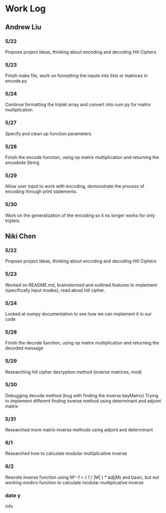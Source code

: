 # Work Log

## Andrew Liu

### 5/22

Propose project ideas, thinking about encoding and decoding Hill Ciphers

### 5/23

Finish make file, work on formatting the inputs into lists or matrices in encode.py

### 5/24 

Continue formatting the triplet array and convert into num py for matrix multiplication

### 5/27 

Specify and clean up function parameters 

### 5/28

Finish the encode function, using np matrix multiplication and returning the encodede String

### 5/29

Allow user input to work with encoding, demonstrate the process of encoding through print statements.

### 5/30

Work on the generalization of the encoding so it no longer works for only triplets. 

## Niki Chen

### 5/22

Propose project ideas, thinking about encoding and decoding Hill Ciphers

### 5/23

Worked on README.md, brainstormed and outlined features to implement (specifically input modes), read about hill cipher.

### 5/24 

Looked at numpy documentation to see how we can implement it in our code

### 5/28

Finish the decode function, using np matrix multiplication and returning the decoded message

### 5/29

Researching hill cipher decryption method (inverse matrices, mod)

### 5/30

Debugging decode method (bug with finding the inverse keyMatrix)
Trying to implement different finding inverse method using determinant and adjoint matrix

### 5/31

Researched more matrix inverse methods using adjoint and determinant

### 6/1

Researched how to calculate modular multiplicative inverse

### 6/2

Rewrote inverse function using M^-1 = ( 1 / |M| ) * adj(M) and basic, but not working modinv function to calculate modular multiplicative inverse

### date y

info
